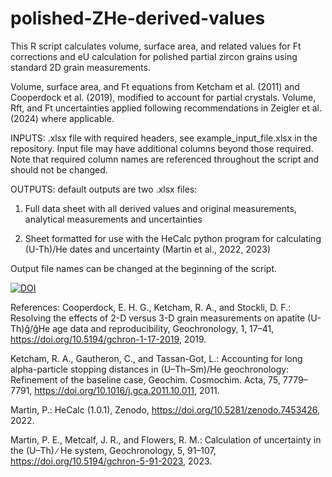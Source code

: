 # polished-ZHe-derived-values

This R script calculates volume, surface area, and related values for Ft corrections and eU calculation for polished partial zircon grains using standard 2D grain measurements.

Volume, surface area, and Ft equations from Ketcham et al. (2011) and Cooperdock et al. (2019), modified to account for partial crystals.
Volume, Rft, and Ft uncertainties applied following recommendations in Zeigler et al. (2024) where applicable.

INPUTS: .xlsx file with required headers, see example_input_file.xlsx in the repository. Input file may have additional columns beyond those required. Note that required column names are referenced throughout the script and should not be changed.

OUTPUTS: default outputs are two .xlsx files:

1. Full data sheet with all derived values and original measurements, analytical measurements and uncertainties
    
2. Sheet formatted for use with the HeCalc python program for calculating (U-Th)/He dates and uncertainty (Martin et al., 2022, 2023)

Output file names can be changed at the beginning of the script.

<a href="https://doi.org/10.5281/zenodo.15642289"><img src="https://zenodo.org/badge/DOI/10.5281/zenodo.15642289.svg" alt="DOI"></a>

References:
Cooperdock, E. H. G., Ketcham, R. A., and Stockli, D. F.: Resolving the effects of 2-D versus 3-D grain measurements on apatite (U-Th)ĝ/ĝHe age data and reproducibility, Geochronology, 1, 17–41, https://doi.org/10.5194/gchron-1-17-2019, 2019.

Ketcham, R. A., Gautheron, C., and Tassan-Got, L.: Accounting for long alpha-particle stopping distances in (U–Th–Sm)/He geochronology: Refinement of the baseline case, Geochim. Cosmochim. Acta, 75, 7779–7791, https://doi.org/10.1016/j.gca.2011.10.011, 2011.

Martin, P.: HeCalc (1.0.1), Zenodo, https://doi.org/10.5281/zenodo.7453426, 2022. 

Martin, P. E., Metcalf, J. R., and Flowers, R. M.: Calculation of uncertainty in the (U–Th) ∕ He system, Geochronology, 5, 91–107, https://doi.org/10.5194/gchron-5-91-2023, 2023.




